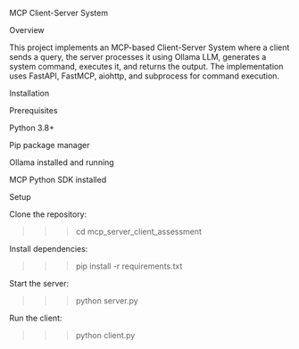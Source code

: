 MCP Client-Server System

Overview

This project implements an MCP-based Client-Server System where a client sends a query, the server processes it using Ollama LLM, generates a system command, executes it, and returns the output. The implementation uses FastAPI, FastMCP, aiohttp, and subprocess for command execution.

Installation

Prerequisites

Python 3.8+

Pip package manager

Ollama installed and running

MCP Python SDK installed

Setup

Clone the repository:

>>> cd mcp_server_client_assessment

Install dependencies:

>>> pip install -r requirements.txt

Start the server:

>>> python server.py

Run the client:

>>> python client.py
